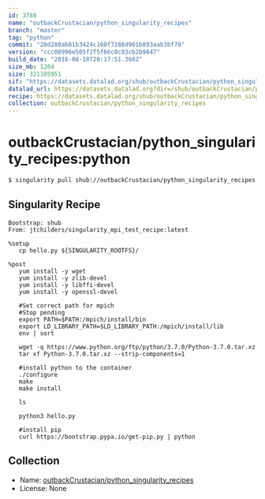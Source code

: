 ```yaml
---
id: 3788
name: "outbackCrustacian/python_singularity_recipes"
branch: "master"
tag: "python"
commit: "28d280ab81b3424c160f7288d901b893aab3bf70"
version: "ccc00996e505f2f5f66c8c93cb2b9847"
build_date: "2018-08-10T20:17:51.360Z"
size_mb: 1204
size: 321105951
sif: "https://datasets.datalad.org/shub/outbackCrustacian/python_singularity_recipes/python/2018-08-10-28d280ab-ccc00996/ccc00996e505f2f5f66c8c93cb2b9847.simg"
datalad_url: https://datasets.datalad.org?dir=/shub/outbackCrustacian/python_singularity_recipes/python/2018-08-10-28d280ab-ccc00996/
recipe: https://datasets.datalad.org/shub/outbackCrustacian/python_singularity_recipes/python/2018-08-10-28d280ab-ccc00996/Singularity
collection: outbackCrustacian/python_singularity_recipes
---
```


# outbackCrustacian/python_singularity_recipes:python

```bash
$ singularity pull shub://outbackCrustacian/python_singularity_recipes:python
```

## Singularity Recipe

```singularity
Bootstrap: shub
From: jtchilders/singularity_mpi_test_recipe:latest

%setup
   cp hello.py ${SINGULARITY_ROOTFS}/

%post
   yum install -y wget
   yum install -y zlib-devel
   yum install -y libffi-devel
   yum install -y openssl-devel

   #Set correct path for mpich
   #Stop pending
   export PATH=$PATH:/mpich/install/bin
   export LD_LIBRARY_PATH=$LD_LIBRARY_PATH:/mpich/install/lib
   env | sort

   wget -q https://www.python.org/ftp/python/3.7.0/Python-3.7.0.tar.xz
   tar xf Python-3.7.0.tar.xz --strip-components=1

   #install python to the container
   ./configure
   make
   make install

   ls

   python3 hello.py

   #install pip
   curl https://bootstrap.pypa.io/get-pip.py | python
```

## Collection

 - Name: [outbackCrustacian/python_singularity_recipes](https://github.com/outbackCrustacian/python_singularity_recipes)
 - License: None

